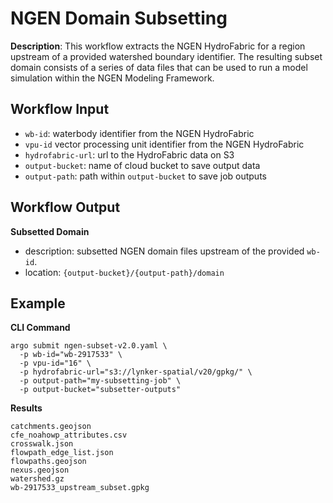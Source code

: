 # NGEN Domain Subsetting

**Description**: This workflow extracts the NGEN HydroFabric for a region
upstream of a provided watershed boundary identifier. The resulting subset
domain consists of a series of data files that can be used to run a model
simulation within the NGEN Modeling Framework.

## Workflow Input

- `wb-id`: waterbody identifier from the NGEN HydroFabric
- `vpu-id` vector processing unit identifier from the NGEN HydroFabric
- `hydrofabric-url`: url to the HydroFabric data on S3
- `output-bucket`: name of cloud bucket to save output data
- `output-path`: path within `output-bucket` to save job outputs


## Workflow Output

**Subsetted Domain** 
- description: subsetted NGEN domain files upstream of the provided `wb-id`. 
- location: `{output-bucket}/{output-path}/domain`

## Example 


**CLI Command**
```
argo submit ngen-subset-v2.0.yaml \
  -p wb-id="wb-2917533" \
  -p vpu-id="16" \
  -p hydrofabric-url="s3://lynker-spatial/v20/gpkg/" \
  -p output-path="my-subsetting-job" \
  -p output-bucket="subsetter-outputs"
```

**Results**

```
catchments.geojson
cfe_noahowp_attributes.csv
crosswalk.json
flowpath_edge_list.json
flowpaths.geojson
nexus.geojson
watershed.gz
wb-2917533_upstream_subset.gpkg
```
